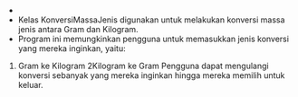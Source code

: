 *
* Kelas KonversiMassaJenis digunakan untuk melakukan konversi massa jenis antara Gram dan Kilogram.
* Program ini memungkinkan pengguna untuk memasukkan jenis konversi yang mereka inginkan, yaitu:
1. Gram ke Kilogram
2Kilogram ke Gram 
Pengguna dapat mengulangi konversi sebanyak yang mereka inginkan hingga mereka memilih untuk keluar.